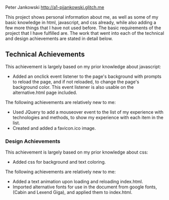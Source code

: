 Peter Jankowski
http://a1-pjjankowski.glitch.me

This project shows personal information about me, as well as some of my basic knowledge in html, javascript, and css already, while also adding a few more things that I have not used before. The basic requirements of the project that I have fulfilled are. The work that went into each of the technical and design achievements are stated in detail below.


## Technical Achievements
This achievement is largely based on my prior knowledge about javascript:
- Added an onclick event listener to the page's background with prompts to reload the page, and if not reloaded, to change the page's background color. This event listener is also usable on the alternative.html page included.

The following achievements are relatively new to me:
- Used JQuery to add a mouseover event to the list of my experience with technologies and methods, to show my experience with each item in the list.
- Created and added a favicon.ico image.

### Design Achievements
This achievement is largely based on my prior knowledge about css:
- Added css for background and text coloring.

The following achievements are relatively new to me:
- Added a text animation upon loading and reloading index.html.
- Imported alternative fonts for use in the document from google fonts, (Cabin and Lexend Giga), and applied them to index.html.


